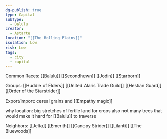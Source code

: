 ```yaml
---
dg-publish: true
type: Capital
subType:
  - Balulu
creator:
  - Astarte
location: "[[The Rolling Plains]]"
isolation: Low
risk: Low
tags:
  - city
  - capital
---
```


Common Races: [[Balulu]] [[Secondhewn]] [[Jodin]] [[Starborn]]

Groups: [[Huddle of Elders]] [[United Alaris Trade Guild]] [[Hestian Guard]] [[Order of the Starstrider]]

Export/import: cereal grains and [[Empathy magic]]

why location: big stretches of fertile land for crops also not many trees that would make it hard for [[Balulu]] to traverse

Neighbors: [[Jelta]] [[Emerith]] [[Canopy Strider]] [[Lilanti]] [[The Bluewoods]]
